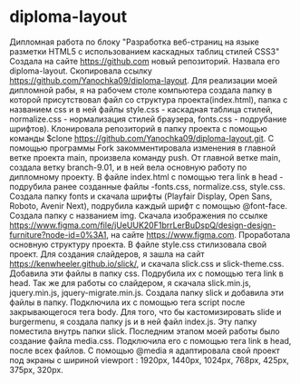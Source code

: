 # diploma-layout
Дипломная работа по блоку "Разработка веб-страниц на языке разметки HTML5 с использованием каскадных таблиц стилей CSS3"
Создала на сайте https://github.com новый репозиторий. Назвала его diploma-layout. Скопировала ссылку https://github.com/Yanochka09/diploma-layout.
Для реализации моей дипломной рабы, я на рабочем столе компьютера создала папку в которой присутствовал файл со структура проекта(index.html), папка с названием css и в ней файлы style.css - каскадная таблица стилей, normalize.css - нормализация стилей браузера, fonts.css - подрубание шрифтов). Клонировала репозиторий в папку проекта с помощью команды $clone https://github.com/Yanochka09/diploma-layout.git. С помощью программы Fork закомментировала изменения в главной ветке проекта main, произвела команду push. 
От главной ветке main, создала ветку branch-9.01, и в ней вела основную работу по дипломному проекту. 
В файле index.html с помощью тега link в head - подрубила ранее созданные файлы -fonts.css, normalize.css, style.css. Создала папку fonts и скачала шрифты (Playfair Display, Open Sans, Roboto, Avenir Next), подрубила каждый шрифт с помощью @font-face. Создала папку с названием img. Скачала изображения по ссылке https://www.figma.com/file/jUeUUK20F1brrLerBuDspQ/design-design-furniture?node-id=0%3A1, на сайте https://www.figma.com.  Проработала основную структуру проекта. 
В файле style.css стилизовала свой проект.
Для создания слайдеров, я зашла на сайт https://kenwheeler.github.io/slick/, и скачала slick.css и slick-theme.css. Добавила эти файлы в папку css. Подрубила их с помощью тега link в head. Так же для работы со слайдером, я скачала slick.min.js, jquery.min.js, jquery-migrate.min.js. Создала папку slick и добавила эти файлы в папку. Подключила их с помощью тега script после закрывающегося тега body. 
Для того, что бы кастомизировать  slide и burgermenu, я создала папку js и в ней файл index.js. Эту папку поместила внутрь папки slick.
Последним этапом моей работы было создание файла media.css. Подключила его с помощью тега link в head, после всех файлов. С помощью @media я адаптировала свой проект под экраны с шириной viewport : 1920px, 1440px, 1024px, 768px, 425px, 375px, 320px.
